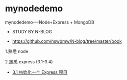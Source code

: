 # mynodedemo
mynodedemo---Node+Express + MongoDB 


* STUDY BY N-BLOG

* https://github.com/nswbmw/N-blog/tree/master/book

1.熟悉 node 

2.熟悉 express (3.1-3.4)
  - [3.1 初始化一个 Express 项目](https://github.com/nswbmw/N-blog/blob/master/book/3.1%20%E5%88%9D%E5%A7%8B%E5%8C%96%E4%B8%80%E4%B8%AA%20Express%20%E9%A1%B9%E7%9B%AE.md)

